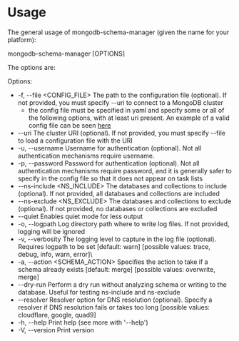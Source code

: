 # Usage

The general usage of mongodb-schema-manager (given the name for your platform):

mongodb-schema-manager [OPTIONS]

The options are:

Options:
*  -f, --file <CONFIG_FILE>       The path to the configuration file (optional). If not provided, you must specify --uri to connect to a MongoDB cluster
    - the config file must be specified in yaml and specify some or all of the following options, with at least uri
      present. An example of a valid config file can be seen [here](./valid_config.yml)
*  --uri <URI>                The cluster URI (optional). If not provided, you must specify --file to load a configuration file with the URI
*  -u, --username <USERNAME>      Username for authentication (optional). Not all authentication mechanisms require username.
*  -p, --password <PASSWORD>      Password for authentication (optional). Not all authentication mechanisms require password, and it is generally safer to specify in the config file so that it does not appear on task lists
* --ns-include <NS_INCLUDE>  The databases and collections to include (optional). If not provided, all databases and collections are included
* --ns-exclude <NS_EXCLUDE>  The databases and collections to exclude (optional). If not provided, no databases or collections are excluded
* --quiet                    Enables quiet mode for less output
* -o, --logpath <LOGPATH>        Log directory path where to write log files. If not provided, logging will be ignored
*  -v, --verbosity <VERBOSITY>    The logging level to capture in the log file (optional). Requires logpath to be set \[default: warn\] \[possible values: trace, debug, info, warn, error]\
*  -a, --action <SCHEMA_ACTION>   Specifies the action to take if a schema already exists \[default: merge\] \[possible values: overwrite, merge\]
*  --dry-run                  Perform a dry run without analyzing schema or writing to the database. Useful for testing ns-include and ns-exclude
* --resolver <RESOLVER>      Resolver option for DNS resolution (optional). Specify a resolver if DNS resolution fails or takes too long \[possible values: cloudflare, google, quad9\]
*  -h, --help                     Print help (see more with '--help')
*  -V, --version                  Print version
